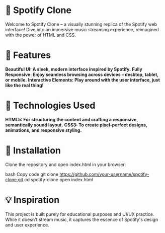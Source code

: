 # 🎵 Spotify Clone
Welcome to Spotify Clone – a visually stunning replica of the Spotify web interface! Dive into an immersive music streaming experience, reimagined with the power of HTML and CSS.

# 🌟 Features
**Beautiful UI: A sleek, modern interface inspired by Spotify.**
**Fully Responsive: Enjoy seamless browsing across devices – desktop, tablet, or mobile.**
**Interactive Elements: Play around with the user interface, just like the real thing!**

# 🚀 Technologies Used
**HTML5: For structuring the content and crafting a responsive, semantically sound layout.**
**CSS3: To create pixel-perfect designs, animations, and responsive styling.**

# 📁 Installation
Clone the repository and open index.html in your browser:

bash
Copy code
git clone https://github.com/your-username/spotify-clone.git
cd spotify-clone
open index.html

# 💡 Inspiration
This project is built purely for educational purposes and UI/UX practice. While it doesn't stream music, it captures the essence of Spotify's design and user experience.
